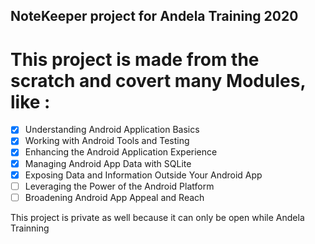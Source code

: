 ## NoteKeeper project for Andela Training 2020

# This project is made from the scratch and covert many Modules, like : 

- [x] Understanding Android Application Basics
- [x] Working with Android Tools and Testing
- [x] Enhancing the Android Application Experience
- [x] Managing Android App Data with SQLite
- [x] Exposing Data and Information Outside Your Android App
- [ ] Leveraging the Power of the Android Platform
- [ ] Broadening Android App Appeal and Reach

This project is private as well because it can only be open while Andela Trainning
